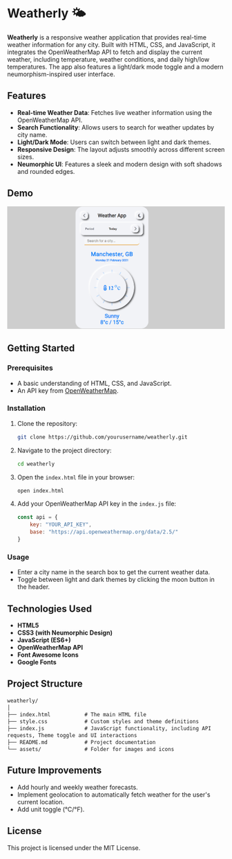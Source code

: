 # Weatherly 🌤️

**Weatherly** is a responsive weather application that provides real-time weather information for any city. Built with HTML, CSS, and JavaScript, it integrates the OpenWeatherMap API to fetch and display the current weather, including temperature, weather conditions, and daily high/low temperatures. The app also features a light/dark mode toggle and a modern neumorphism-inspired user interface.

## Features
- **Real-time Weather Data**: Fetches live weather information using the OpenWeatherMap API.
- **Search Functionality**: Allows users to search for weather updates by city name.
- **Light/Dark Mode**: Users can switch between light and dark themes.
- **Responsive Design**: The layout adjusts smoothly across different screen sizes.
- **Neumorphic UI**: Features a sleek and modern design with soft shadows and rounded edges.

## Demo
![Weatherly Screenshot](./assets/illustration-WeatherApp.png)

## Getting Started

### Prerequisites
- A basic understanding of HTML, CSS, and JavaScript.
- An API key from [OpenWeatherMap](https://openweathermap.org/).

### Installation

1. Clone the repository:
   ```bash
   git clone https://github.com/yourusername/weatherly.git
   ```

2. Navigate to the project directory:
   ```bash
   cd weatherly
   ```

3. Open the `index.html` file in your browser:
   ```bash
   open index.html
   ```

4. Add your OpenWeatherMap API key in the `index.js` file:
   ```javascript
   const api = {
       key: "YOUR_API_KEY",
       base: "https://api.openweathermap.org/data/2.5/"
   }
   ```

### Usage

- Enter a city name in the search box to get the current weather data.
- Toggle between light and dark themes by clicking the moon button in the header.

## Technologies Used
- **HTML5**
- **CSS3 (with Neumorphic Design)**
- **JavaScript (ES6+)**
- **OpenWeatherMap API**
- **Font Awesome Icons**
- **Google Fonts**

## Project Structure
```
weatherly/
│
├── index.html           # The main HTML file
├── style.css            # Custom styles and theme definitions
├── index.js             # JavaScript functionality, including API requests, Theme toggle and UI interactions
├── README.md            # Project documentation
└── assets/              # Folder for images and icons
```

## Future Improvements
- Add hourly and weekly weather forecasts.
- Implement geolocation to automatically fetch weather for the user's current location.
- Add unit toggle (°C/°F).

## License
This project is licensed under the MIT License.


